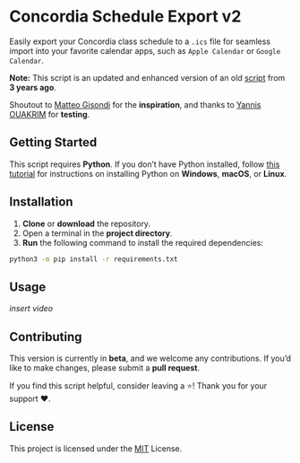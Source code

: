 # Concordia Schedule Export v2

Easily export your Concordia class schedule to a `.ics` file for seamless import into your favorite calendar apps, such as `Apple Calendar` or `Google Calendar`.

**Note:** This script is an updated and enhanced version of an old [script](https://github.com/MatteoGisondi/ConcordiaScheduleExport) from **3 years ago**.

Shoutout to [Matteo Gisondi](https://matteo.gisondi.site/) for the **inspiration**, and thanks to [Yannis OUAKRIM](https://github.com/Yojda) for **testing**.

## Getting Started

This script requires **Python**. If you don’t have Python installed, follow [this tutorial](https://kinsta.com/knowledgebase/install-python/) for instructions on installing Python on **Windows**, **macOS**, or **Linux**.

## Installation

1. **Clone** or **download** the repository.
2. Open a terminal in the **project directory**.
3. **Run** the following command to install the required dependencies:

```bash
python3 -m pip install -r requirements.txt
```

## Usage

*insert video*
## Contributing

This version is currently in **beta**, and we welcome any contributions. If you’d like to make changes, please submit a **pull request**.

If you find this script helpful, consider leaving a ⭐️! Thank you for your support ❤️.

## License

This project is licensed under the [MIT](https://choosealicense.com/licenses/mit/) License.
